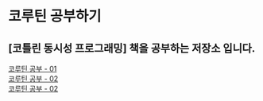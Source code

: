 # 코루틴 공부하기
<h2>[코틀린 동시성 프로그래밍] 책을 공부하는 저장소 입니다.</h2>

[코루틴 공부 - 01](./CoroutineStudy/study_01.md) </br>
[코루틴 공부 - 02](./CoroutineStudy/study_02.md) </br>
[코루틴 공부 - 02](./CoroutineStudy/study_03.md) 
